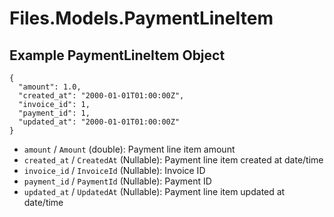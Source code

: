 # Files.Models.PaymentLineItem

## Example PaymentLineItem Object

```
{
  "amount": 1.0,
  "created_at": "2000-01-01T01:00:00Z",
  "invoice_id": 1,
  "payment_id": 1,
  "updated_at": "2000-01-01T01:00:00Z"
}
```

* `amount` / `Amount`  (double): Payment line item amount
* `created_at` / `CreatedAt`  (Nullable<DateTime>): Payment line item created at date/time
* `invoice_id` / `InvoiceId`  (Nullable<Int64>): Invoice ID
* `payment_id` / `PaymentId`  (Nullable<Int64>): Payment ID
* `updated_at` / `UpdatedAt`  (Nullable<DateTime>): Payment line item updated at date/time
